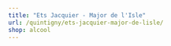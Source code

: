 ```yaml
---
title: "Ets Jacquier - Major de l'Isle"
url: /quintigny/ets-jacquier-major-de-lisle/
shop: alcool
---
```

